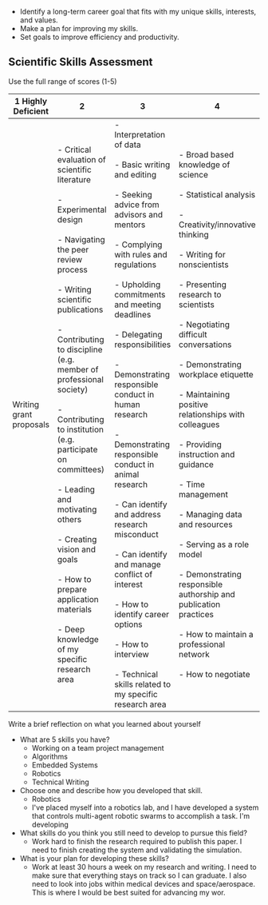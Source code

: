 - Identify a long-term career goal that fits with my unique skills, interests, and values.
- Make a plan for improving my skills.
- Set goals to improve efficiency and productivity. 


## Scientific Skills Assessment
Use the full range of scores (1-5)



| 1 Highly Deficient                       | 2   | 3   | 4   | 5 Highly Proficient   |
| ----------------------- | --- | --- | --- | --- |
| Writing grant proposals | - Critical evaluation of scientific literature<br>    <br>- Experimental design<br>    <br>- Navigating the peer review process<br>    <br>- Writing scientific publications<br>    <br>- Contributing to discipline (e.g. member of professional society)<br>    <br>- Contributing to institution (e.g. participate on committees)<br>    <br>- Leading and motivating others<br>    <br>- Creating vision and goals<br>    <br>- How to prepare application materials<br>    <br>- Deep knowledge of my specific research area    | - Interpretation of data<br>    <br>- Basic writing and editing<br>    <br>- Seeking advice from advisors and mentors<br>    <br>- Complying with rules and regulations<br>    <br>- Upholding commitments and meeting deadlines<br>    <br>- Delegating responsibilities<br>    <br>- Demonstrating responsible conduct in human research<br>    <br>- Demonstrating responsible conduct in animal research<br>    <br>- Can identify and address research misconduct<br>    <br>- Can identify and manage conflict of interest<br>    <br>- How to identify career options<br>    <br>- How to interview<br>    <br>- Technical skills related to my specific research area    | - Broad based knowledge of science<br>    <br>- Statistical analysis<br>    <br>- Creativity/innovative thinking<br>    <br>- Writing for nonscientists<br>    <br>- Presenting research to scientists<br>    <br>- Negotiating difficult conversations<br>    <br>- Demonstrating workplace etiquette<br>    <br>- Maintaining positive relationships with colleagues<br>    <br>- Providing instruction and guidance<br>    <br>- Time management<br>    <br>- Managing data and resources<br>    <br>- Serving as a role model<br>    <br>- Demonstrating responsible authorship and publication practices<br>    <br>- How to maintain a professional network<br>    <br>- How to negotiate    | - Speaking clearly and effectively<br>    <br>- Presenting to nonscientists<br>    <br>- Teaching in a classroom setting<br>    <br>- Training and mentoring individuals<br>    <br>- Providing constructive feedback<br>    <br>- Dealing with conflict<br>    <br>- Planning and organizing projects<br>    <br>- Developing/managing budgets<br>    <br>- Careful recordkeeping practices<br>    <br>- Understanding of data ownership/sharing issues    |


Write a brief reflection on what you learned about yourself
- What are 5 skills you have? 
	- Working on a team project management
	- Algorithms
	- Embedded Systems
	- Robotics
	- Technical Writing
- Choose one and describe how you developed that skill.
	- Robotics
	- I've placed myself into a robotics lab, and I have developed a system that controls multi-agent robotic swarms to accomplish a task. I'm developing 
- What skills do you think you still need to develop to pursue this field?
	- Work hard to finish the research required to publish this paper. I need to finish creating the system and validating the simulation. 
- What is your plan for developing these skills?
	- Work at least 30 hours a week on my research and writing. I need to make sure that everything stays on track so I can graduate. I also need to look into jobs within medical devices and space/aerospace. This is where I would be best suited for advancing my wor. 